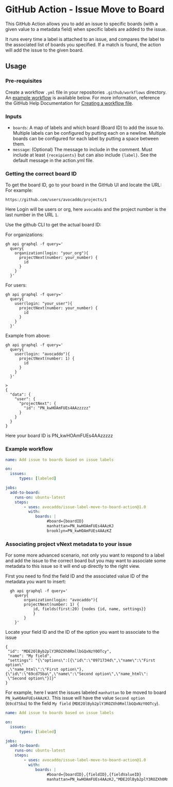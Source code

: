# GitHub Action - Issue Move to Board
This GitHub Action allows you to add an issue to specific boards (with a given value to a metadata field) when specific labels are added to the issue.

It runs every time a label is attached to an issue, and compares the label to the associated list of boards you specified. If a match is found, the action will add the issue to the given board.

## Usage
### Pre-requisites
Create a workflow `.yml` file in your repositories `.github/workflows` directory. An [example workflow](#example-workflow) is available below. For more information, reference the GitHub Help Documentation for [Creating a workflow file](https://help.github.com/en/articles/configuring-a-workflow#creating-a-workflow-file).

### Inputs
- `boards`: A map of labels and which board (Board ID) to add the issue to. Multiple labels can be configured by putting each on a newline. Multiple boards can be configured for each label by putting a space between them.
- `message`: (Optional) The message to include in the comment. Must include at least `{receipients}` but can also include `{label}`. See the default message in the action.yml file.

### Getting the correct board ID
To get the board ID, go to your board in the GitHub UI and locate the URL:
For example:
```
https://github.com/users/avocaddo/projects/1
```

Here Login will be users or org, here `avocaddo` and the project number is the last number in the URL `1`.

Use the github CLI to get the actual board ID:

For organizations:
```
gh api graphql -f query='
  query{
    organization(login: "your_org"){
      projectNext(number: your_number) {
        id
      }
    }
  }'
```

For users:

```
gh api graphql -f query='
  query{
    user(login: "your_user"){
      projectNext(number: your_number) {
        id
      }
    }
  }'
```

Example from above:
```
gh api graphql -f query='
  query{
    user(login: "avocaddo"){
      projectNext(number: 1) {
        id
      }
    }
  }'

>
{
  "data": {
    "user": {
      "projectNext": {
        "id": "PN_kwHOAmFUEs4AAzzzzz"
      }
    }
  }
}
```
Here your board ID is PN_kwHOAmFUEs4AAzzzzz
### Example workflow

```yaml
name: Add issue to boards based on issue labels

on:
  issues:
      types: [labeled]

jobs:
  add-to-board:
    runs-on: ubuntu-latest
    steps:
        - uses: avocaddo/issue-label-move-to-board-action@1.0
          with:
             boards: |
                  #board={boardID}
                  manhattan=PN_kwHOAmFUEs4AAzKJ
                  brooklyn=PN_kwHOAmFUEs4AAzKZ
```
### Associating project vNext metadata to your issue

For some more advanced scenario, not only you want to respond to a label and add the issue to the correct board but you may want to associate some metadata to this issue so it will end up directly to the right view.

First you need to find the field ID and the associated value ID of the metadata you want to insert:
```
  gh api graphql -f query='
    query{
        organization(login: "avocaddo"){
        projectNext(number: 1) {
            id, fields(first:20) {nodes {id, name, settings}}
            }
        }
    }'
 ```
 
Locate your field ID and the ID of the option you want to associate to the issue
 ```
 {
  "id": "MDE2OlByb2plY3ROZXh0RmllbGQxNzY0OTcy",
  "name": "My field",
  "settings": "{\"options\":[{\"id\":\"0971734d\",\"name\":\"First option\"
  ,\"name_html\":\"First option\"},{\"id\":\"69cd75ba\",\"name\":\"Second option\",\"name_html\":
  \"Second option\"}]}"
}
```

For example, here I want the issues labeled `manhattan` to be moved to board `PN_kwHOAmFUEs4AAzKJ`.
This issue will have the value `Second option` (`69cd75ba`) to the field `My field` (`MDE2OlByb2plY3ROZXh0RmllbGQxNzY0OTcy`).

```yaml
name: Add issue to boards based on issue labels

on:
  issues:
      types: [labeled]

jobs:
  add-to-board:
    runs-on: ubuntu-latest
    steps:
        - uses: avocaddo/issue-label-move-to-board-action@1.0
          with:
             boards: |
                  #board={boardID},{fieldID},{fieldValueID}
                  manhattan=PN_kwHOAmFUEs4AAzKJ,"MDE2OlByb2plY3ROZXh0RmllbGQxNzY0OTcy","69cd75ba"
```
